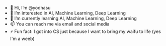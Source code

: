 - 👋 Hi, I’m @yodhasu
- 👀 I’m interested in AI, Machine Learning, Deep Learning
- 🌱 I’m currently learning AI, Machine Learning, Deep Learning
- 📫 You can reach me via email and social media
- ⚡ Fun fact: I got into CS just because I want to bring my waifu to life (yes I'm a weeb)

<!---
yodhasu/yodhasu is a ✨ special ✨ repository because its `README.md` (this file) appears on your GitHub profile.
You can click the Preview link to take a look at your changes.
--->
